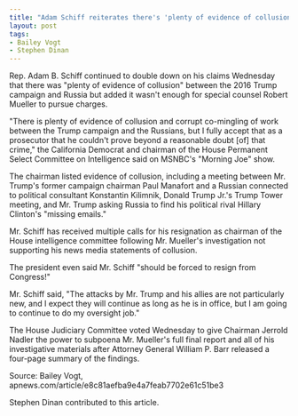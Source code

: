```yaml
---
title: "Adam Schiff reiterates there's 'plenty of evidence of collusion' with Russia"
layout: post
tags:
- Bailey Vogt
- Stephen Dinan
---
```


Rep. Adam B. Schiff continued to double down on his claims Wednesday that there was "plenty of evidence of collusion" between the 2016 Trump campaign and Russia but added it wasn't enough for special counsel Robert Mueller to pursue charges.

"There is plenty of evidence of collusion and corrupt co-mingling of work between the Trump campaign and the Russians, but I fully accept that as a prosecutor that he couldn't prove beyond a reasonable doubt \[of\] that crime," the California Democrat and chairman of the House Permanent Select Committee on Intelligence said on MSNBC's "Morning Joe" show.

The chairman listed evidence of collusion, including a meeting between Mr. Trump's former campaign chairman Paul Manafort and a Russian connected to political consultant Konstantin Kilimnik, Donald Trump Jr.'s Trump Tower meeting, and Mr. Trump asking Russia to find his political rival Hillary Clinton's "missing emails."

Mr. Schiff has received multiple calls for his resignation as chairman of the House intelligence committee following Mr. Mueller's investigation not supporting his news media statements of collusion.

The president even said Mr. Schiff "should be forced to resign from Congress!"

Mr. Schiff said, "The attacks by Mr. Trump and his allies are not particularly new, and I expect they will continue as long as he is in office, but I am going to continue to do my oversight job."

The House Judiciary Committee voted Wednesday to give Chairman Jerrold Nadler the power to subpoena Mr. Mueller's full final report and all of his investigative materials after Attorney General William P. Barr released a four-page summary of the findings.

Source: Bailey Vogt, apnews.com/article/e8c81aefba9e4a7feab7702e61c51be3

Stephen Dinan contributed to this article.

